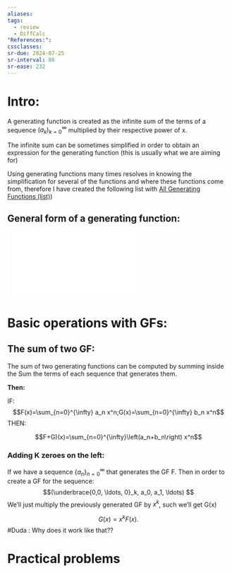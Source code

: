 ```yaml
---
aliases: 
tags:
  - review
  - DiffCalc
"References:": 
cssclasses:
sr-due: 2024-07-25
sr-interval: 86
sr-ease: 232
---
```

# Intro: 
A generating function is created as the infinite sum of the terms of a sequence $(a_k)^\infty_{k=0}$ multiplied by their respective power of x. 

The infinite sum can be sometimes simplified in order to obtain an expression for the generating function (this is usually what we are aiming for)

Using generating functions many times resolves in knowing the simplification for several of the functions and where these functions come from, therefore I have created the following list with [All Generating Functions (list)](list))

## General form of a generating function:

![Definition 113](20240408%20-%20185315%20-%20Definition%20113%20Generating%20function.md)

# Basic operations with GFs: 
## The sum of two GF: 
The sum of two generating functions can be computed by summing inside the Sum the terms of each sequence that generates them. 

**Then:**

IF:
$$F(x)=\sum_{n=0}^{\infty} a_n x^n;G(x)=\sum_{n=0}^{\infty} b_n x^n$$THEN:

$$F+G)(x)=\sum_{n=0}^{\infty}\left(a_n+b_n\right) x^n$$
### Adding K zeroes on the left: 
If we have a sequence $\{a_n\}^\infty_{n=0}$ that generates the GF F. Then in order to create a GF for the sequence: $$(\underbrace{0,0, \ldots, 0}_k, a_0, a_1, \ldots) $$
We’ll just multiply the previously generated GF by $x^k$, such we’ll get G(x)

$$
 G(x)=x^k F(x) \text {. }
$$
#Duda  : Why does it work like that??
# Practical problems